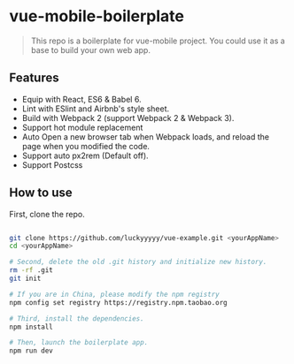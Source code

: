 # vue-mobile-boilerplate

> This repo is a boilerplate for vue-mobile project. You could use it as a base to build your own web app.

## Features
 * Equip with React, ES6 & Babel 6.
 * Lint with ESlint and Airbnb's style sheet.
 * Build with Webpack 2 (support Webpack 2 & Webpack 3).
 * Support hot module replacement
 * Auto Open a new browser tab when Webpack loads, and reload the page when you modified the code.
 * Support auto px2rem (Default off).
 * Support Postcss

## How to use

First, clone the repo.

```bash

git clone https://github.com/luckyyyyy/vue-example.git <yourAppName>
cd <yourAppName>

# Second, delete the old .git history and initialize new history.
rm -rf .git
git init

# If you are in China, please modify the npm registry
npm config set registry https://registry.npm.taobao.org

# Third, install the dependencies.
npm install

# Then, launch the boilerplate app.
npm run dev
```
